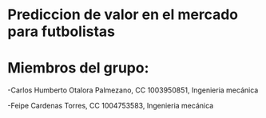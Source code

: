# Prediccion de valor en el mercado para futbolistas

# Miembros del grupo:

-Carlos Humberto Otalora Palmezano, CC 1003950851, Ingenieria mecánica

-Feipe Cardenas Torres, CC 1004753583, Ingenieria mecánica
